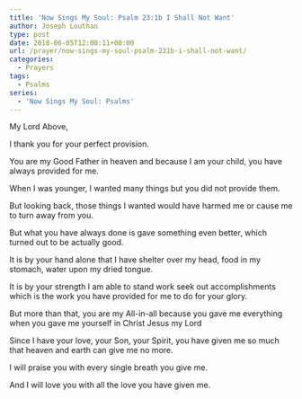 ```yaml
---
title: 'Now Sings My Soul: Psalm 23:1b I Shall Not Want'
author: Joseph Louthan
type: post
date: 2018-06-05T12:00:11+00:00
url: /prayer/now-sings-my-soul-psalm-231b-i-shall-not-want/
categories:
  - Prayers
tags:
  - Psalms
series:
  - 'Now Sings My Soul: Psalms'
---
```

</pre>My Lord Above,

I thank you for your perfect provision.

You are my Good Father in heaven 
    and because I am your child, 
    you have always provided for me.

When I was younger, I wanted many things 
	but you did not provide them. 

But looking back, 
	those things I wanted 
	would have harmed me 
	or cause me to turn away from you. 

But what you have always done 
	is gave something even better, 
	which turned out to be actually good.

It is by your hand alone 
	that I have shelter over my head, 
	food in my stomach,
	water upon my dried tongue. 

It is by your strength 
	I am able to stand
	work
	seek out accomplishments 
	which is the work you have provided 
	for me to do for your glory.

But more than that, 
	you are my All-in-all 
	because you gave me everything 
	when you gave me yourself
	in Christ Jesus my Lord

Since I have your love, 
	your Son,
	your Spirit, 
    you have given me so much 
    that heaven and earth 
    can give me no more.

I will praise you 
    with every single breath you give me.

And I will love you 
    with all the love you have given me.
</pre>